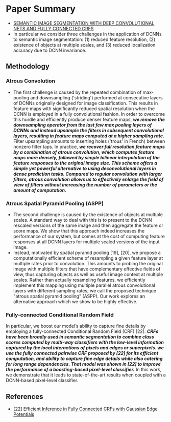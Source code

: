 # Paper Summary
- [SEMANTIC IMAGE SEGMENTATION WITH DEEP CONVOLUTIONAL NETS AND FULLY CONNECTED CRFS](https://arxiv.org/pdf/1412.7062.pdf)
- In particular we consider three challenges in the application of DCNNs to semantic image segmentation: (1) reduced feature resolution, (2) existence of objects at multiple scales, and (3) reduced localization accuracy due to DCNN invariance.
## Methodology
### Atrous Convolution
- The first challenge is caused by the repeated combination of max-pooling and downsampling ('striding') performed at consecutive layers of DCNNs originally designed for image classification. This results in feature maps with significantly reduced spatial resolution when the DCNN is employed in a fully convolutional fashion. In order to overcome this hurdle and efficiently produce denser feature maps, ***we remove the downsampling operator from the last few max pooling layers of DCNNs and instead upsample the filters in subsequent convolutional layers, resulting in feature maps computed at a higher sampling rate.*** Filter upsampling amounts to inserting holes ('trous' in French) between nonzero filter taps. In practice, ***we recover full resolution feature maps by a combination of atrous convolution, which computes feature maps more densely, followed by simple bilinear interpolation of the feature responses to the original image size. This scheme offers a simple yet powerful alternative to using deconvolutional layers in dense prediction tasks. Compared to regular convolution with larger filters, atrous convolution allows us to effectively enlarge the field of view of filters without increasing the number of parameters or the amount of computation.***
### Atrous Spatial Pyramid Pooling (ASPP)
- The second challenge is caused by the existence of objects at multiple scales. A standard way to deal with this is to present to the DCNN rescaled versions of the same image and then aggregate the feature or score maps. We show that this approach indeed increases the performance of our system, but comes at the cost of computing feature responses at all DCNN layers for multiple scaled versions of the input image.
- Instead, motivated by spatial pyramid pooling [19], [20], we propose a computationally efficient scheme of resampling a given feature layer at multiple rates prior to convolution. This amounts to probing the original image with multiple filters that have complementary effective fields of view, thus capturing objects as well as useful image context at multiple scales. Rather than actually resampling features, we efficiently implement this mapping using multiple parallel atrous convolutional layers with different sampling rates; we call the proposed technique "atrous spatial pyramid pooling" (ASPP). Our work explores an alternative approach which we show to be highly effective.
### Fully-connected Conditional Random Field
In particular, we boost our model’s ability to capture fine details by employing a fully-connected Conditional Random Field (CRF) [22]. ***CRFs have been broadly used in semantic segmentation to combine class scores computed by multi-way classifiers with the low-level information captured by the local interactions of pixels and edges or superpixels. we use the fully connected pairwise CRF proposed by [22] for its efficient computation, and ability to capture fine edge details while also catering for long range dependencies. That model was shown in [22] to improve the performance of a boosting-based pixel-level classifier.*** In this work, we demonstrate that it leads to state-of-the-art results when coupled with a DCNN-based pixel-level classifier.
## References
- [22] [Efficient Inference in Fully Connected CRFs with Gaussian Edge Potentials](https://arxiv.org/pdf/1210.5644.pdf)
